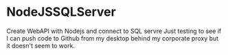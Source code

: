 # NodeJSSQLServer
Create WebAPI with Nodejs and connect to SQL servre
Just testing to see if I can push code to Github from my desktop behind my corporate proxy but it doesn't seem to work.
